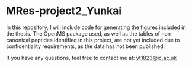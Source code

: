 # MRes-project2_Yunkai

In this repository, I will include code for generating the figures included in the thesis. The OpenMS package used, as well as the tables of non-canonical peptides identified in this project, are not yet included due to confidentiality requirements, as the data has not been published.

If you have any questions, feel free to contact me at: yt1823@ic.ac.uk

